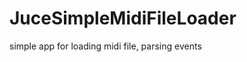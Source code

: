 JuceSimpleMidiFileLoader
========================

simple app for loading midi file, parsing events
